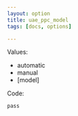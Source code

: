 ```yaml
---
layout: option
title: uae_ppc_model
tags: [docs, options]

---
```


Values:

* automatic
* manual
* [model]

Code:

    pass

